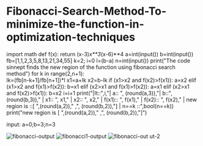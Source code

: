 # Fibonacci-Search-Method-To-minimize-the-function-in-optimization-techniques

import math
def f(x):
  return (x-3)*x**3*(x-6)**4
a=int(input())
b=int(input())
fb=[1,1,2,3,5,8,13,21,34,55]
k=2;
i=0
l=(b-a)
n=int(input())
print("The code sinnept finds the new region of the function using fibonacci search method")
for k in range(2,n+1):  
  lk=(fb[n-k+1]/fb[n+1])*l
  x1=a+lk
  x2=b-lk
  if (x1>x2 and f(x2)>f(x1)):
    a=x2
  elif (x1>x2 and f(x1)>f(x2)):
    b=x1
  elif (x2>x1 and f(x1)>f(x2)):
    a=x1
  elif (x2>x1 and f(x2)>f(x1)):
    b=x2 
  i=i+1
  print("|It::",i,"|  a:: ", (round(a,3)),"| b::",(round(b,3))," | x1:: ", x1," | x2:: ", x2," | f(x1):: ", f(x1)," | f(x2):: ", f(x2)," | new region is ::[ ",(round(a,2))," ,", (round(b,2)),"]  |  n==k ::",bool(n==k))
print("new region is [ ",(round(a,2))," ,", (round(b,2)),"]")


input:
a=0;b=3;n=3

![fibonacci-output](https://github.com/Likithasowji-500k/Fibonacci-Search-Method-To-minimize-the-function-in-optimization-techniques/assets/121708442/0784d512-3a73-4ecb-9257-8105f0ccb0fd)
![fibonacci1-output](https://github.com/Likithasowji-500k/Fibonacci-Search-Method-To-minimize-the-function-in-optimization-techniques/assets/121708442/94e45c61-338e-41f2-a1c3-f42c9fe82099)
![fibonacci-out ut-2](https://github.com/Likithasowji-500k/Fibonacci-Search-Method-To-minimize-the-function-in-optimization-techniques/assets/121708442/09c4464b-3abc-431f-93b0-6c74e5ef8330)
